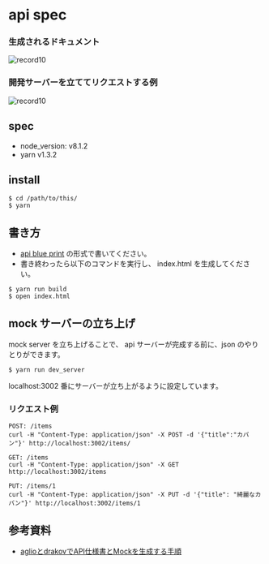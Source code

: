 # api spec

### 生成されるドキュメント
![record10](https://user-images.githubusercontent.com/11643610/40159648-40fe0df8-59e5-11e8-86f2-bdd06dede2f6.gif)

### 開発サーバーを立ててリクエストする例
![record10](https://user-images.githubusercontent.com/11643610/40159691-6d3c9812-59e5-11e8-99a5-6c24d083b713.gif)


## spec
- node_version: v8.1.2
- yarn v1.3.2

## install

```
$ cd /path/to/this/
$ yarn
```

## 書き方
- [api blue print](https://apiblueprint.org/) の形式で書いてください。
- 書き終わったら以下のコマンドを実行し、 index.html を生成してください。

```
$ yarn run build
$ open index.html
```

## mock サーバーの立ち上げ
mock server を立ち上げることで、 api サーバーが完成する前に、json のやりとりができます。

```
$ yarn run dev_server
```

localhost:3002 番にサーバーが立ち上がるように設定しています。

### リクエスト例

```
POST: /items
curl -H "Content-Type: application/json" -X POST -d '{"title":"カバン"}' http://localhost:3002/items/

GET: /items
curl -H "Content-Type: application/json" -X GET http://localhost:3002/items

PUT: /items/1
curl -H "Content-Type: application/json" -X PUT -d '{"title": "綺麗なカバン"}' http://localhost:3002/items/1
```


## 参考資料
- [aglioとdrakovでAPI仕様書とMockを生成する手順](http://takemikami.com/2017/01/05/agliodrakovAPIMock.html)
